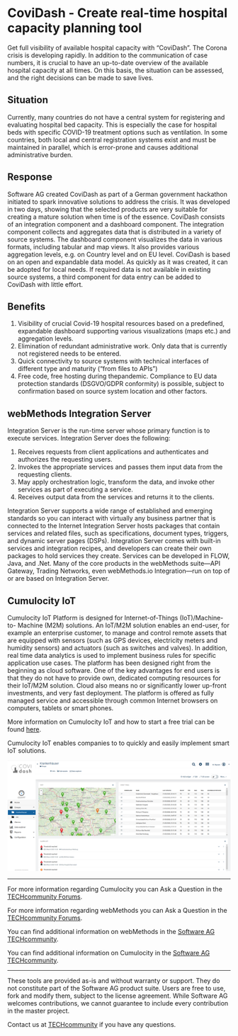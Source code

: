 # CoviDash - Create real-time hospital capacity planning tool
Get full visibility of available hospital capacity with “CoviDash”. The Corona crisis is developing rapidly. In addition to the communication of case numbers, it is
crucial to have an up-to-date overview of the available hospital capacity at all times. On this basis,
the situation can be assessed, and the right decisions can be made to save lives.

## Situation
Currently, many countries do not have a central system for registering and evaluating hospital bed capacity. This is
especially the case for hospital beds with specific COVID-19 treatment options such as ventilation. In some countries,
both local and central registration systems exist and must be maintained in parallel, which is error-prone and causes
additional administrative burden.

## Response
Software AG created CoviDash as part of a German government hackathon initiated to spark innovative solutions to address the
crisis. It was developed in two days, showing that the selected products are very suitable for creating a mature solution when
time is of the essence. CoviDash consists of an integration component and a dashboard
component. The integration component collects and aggregates data that is distributed in a variety of source systems. The
dashboard component visualizes the data in various formats, including tabular and map views. It also provides various
aggregation levels, e.g. on Country level and on EU level. CoviDash is based on an open and expandable data model. As
quickly as it was created, it can be adopted for local needs. If required data is not available in existing source systems, a third
component for data entry can be added to CoviDash with little effort.

## Benefits

1. Visibility of crucial Covid-19 hospital resources based on a predefined, expandable dashboard supporting various visualizations (maps etc.) and aggregation levels.
2. Elimination of redundant administrative work. Only data that is currently not registered needs to be entered.
3. Quick connectivity to source systems with technical interfaces of different type and maturity (“from files to APIs”)
4. Free code, free hosting during thepandemic. Compliance to EU data protection standards (DSGVO/GDPR conformity) is possible, subject to confirmation based on source system location and other factors.

##  webMethods Integration Server

Integration Server is the run-time server whose primary function is to execute services. Integration Server does the following:

1. Receives requests from client applications and authenticates and authorizes the requesting users.
2. Invokes the appropriate services and passes them input data from the requesting clients.
3. May apply orchestration logic, transform the data, and invoke other services as part of executing a service.
4. Receives output data from the services and returns it to the clients.

Integration Server supports a wide range of established and emerging standards
so you can interact with virtually any business partner that is connected to the
Internet Integration Server hosts packages that contain services and related files,
such as specifications, document types, triggers, and dynamic server pages (DSPs).
Integration Server comes with built-in services and integration recipes, and
developers can create their own packages to hold services they create.
Services can be developed in FLOW, Java, and .Net. Many of the core products in
the webMethods suite—API Gateway, Trading Networks, even webMethods.io
Integration—run on top of or are based on Integration Server.

## Cumulocity IoT

Cumulocity IoT Platform is designed for Internet-of-Things (IoT)/Machine-to-
Machine (M2M) solutions. An IoT/M2M solution enables an end-user, for example
an enterprise customer, to manage and control remote assets that are equipped
with sensors (such as GPS devices, electricity meters and humidity sensors)
and actuators (such as switches and valves). In addition, real time data analytics
is used to implement business rules for specific application use cases. The
platform has been designed right from the beginning as cloud software. One
of the key advantages for end users is that they do not have to provide own,
dedicated computing resources for their IoT/M2M solution. Cloud also means no
or significantly lower up-front investments, and very fast deployment. The platform
is offered as fully managed service and accessible through common Internet
browsers on computers, tablets or smart phones.


More information on Cumulocity IoT and how to start a free trial can be found [here](https://www.softwareag.cloud/site/product/cumulocity-iot.html#/).

Cumulocity IoT enables companies to to quickly and easily implement smart IoT solutions.

![Dashboard](Screenshots/Dashboard.png)

______________________
For more information regarding Cumulocity you can Ask a Question in the [TECHcommunity Forums](https://tech.forums.softwareag.com/tags/c/forum/1/Cumulocity-IoT).

For more information regarding webMethods you can Ask a Question in the [TECHcommunity Forums](https://tech.forums.softwareag.com/tags/c/forum/1/webMethods).

You can find additional information on webMethods in the [Software AG TECHcommunity](https://tech.forums.softwareag.com/tag/webmethods).

You can find additional information on Cumulocity in the [Software AG TECHcommunity](https://tech.forums.softwareag.com/tag/Cumulocity-IoT).
______________________

These tools are provided as-is and without warranty or support. They do not constitute part of the Software AG product suite. Users are free to use, fork and modify them, subject to the license agreement. While Software AG welcomes contributions, we cannot guarantee to include every contribution in the master project.

Contact us at [TECHcommunity](mailto:technologycommunity@softwareag.com?subject=Github/SoftwareAG) if you have any questions.
